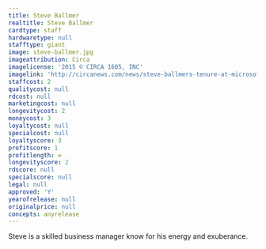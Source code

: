 ```yaml
---
title: Steve Ballmer
realtitle: Steve Ballmer
cardtype: staff
hardwaretype: null
stafftype: giant
image: steve-ballmer.jpg
imageattribution: Circa
imagelicense: '2015 © CIRCA 1605, INC'
imagelink: 'http://circanews.com/news/steve-ballmers-tenure-at-microsoft'
staffcost: 2
qualitycost: null
rdcost: null
marketingcost: null
longevitycost: 2
moneycost: 3
loyaltycost: null
specialcost: null
loyaltyscore: 3
profitscore: 1
profitlength: ∞
longevityscore: 2
rdscore: null
specialscore: null
legal: null
approved: 'Y'
yearofrelease: null
originalprice: null
concepts: anyrelease
---
```


Steve is a skilled business manager know for his energy and exuberance.
